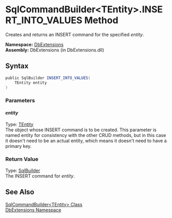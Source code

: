 SqlCommandBuilder&lt;TEntity>.INSERT_INTO_VALUES Method
=======================================================
Creates and returns an INSERT command for the specified *entity*.

**Namespace:** [DbExtensions][1]  
**Assembly:** DbExtensions (in DbExtensions.dll)

Syntax
------

```csharp
public SqlBuilder INSERT_INTO_VALUES(
	TEntity entity
)
```

### Parameters

#### *entity*
Type: [TEntity][2]  
The object whose INSERT command is to be created. This parameter is named entity for consistency with the other CRUD methods, but in this case it doesn't need to be an actual entity, which means it doesn't need to have a primary key.

### Return Value
Type: [SqlBuilder][3]  
The INSERT command for *entity*.

See Also
--------
[SqlCommandBuilder&lt;TEntity> Class][2]  
[DbExtensions Namespace][1]  

[1]: ../README.md
[2]: README.md
[3]: ../SqlBuilder/README.md